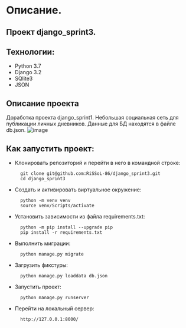 # Описание.

## Проект django_sprint3.

## Технологии:
* Python 3.7
* Django 3.2
* SQlite3
* JSON

## Описание проекта

Доработка проекта django_sprint1.
Небольшая социальная сеть для публикации личных дневников. Данные для БД находятся в файле db.json.
![image](https://github.com/RiSSoL-86/django_sprint3/assets/110422516/99f01781-dc7d-4715-9dc9-ada61b22ff0a)


## Как запустить проект:

* Клонировать репозиторий и перейти в него в командной строке:

        git clone git@github.com:RiSSoL-86/django_sprint3.git
        cd django_sprint3

* Cоздать и активировать виртуальное окружение:

        python -m venv venv
        source venv/Scripts/activate

* Установить зависимости из файла requirements.txt:

        python -m pip install --upgrade pip
        pip install -r requirements.txt

* Выполнить миграции:

        python manage.py migrate

* Загрузить фикстуры:

        python manage.py loaddata db.json

* Запустить проект:

        python manage.py runserver

* Перейти на локальный сервер:

        http://127.0.0.1:8000/
